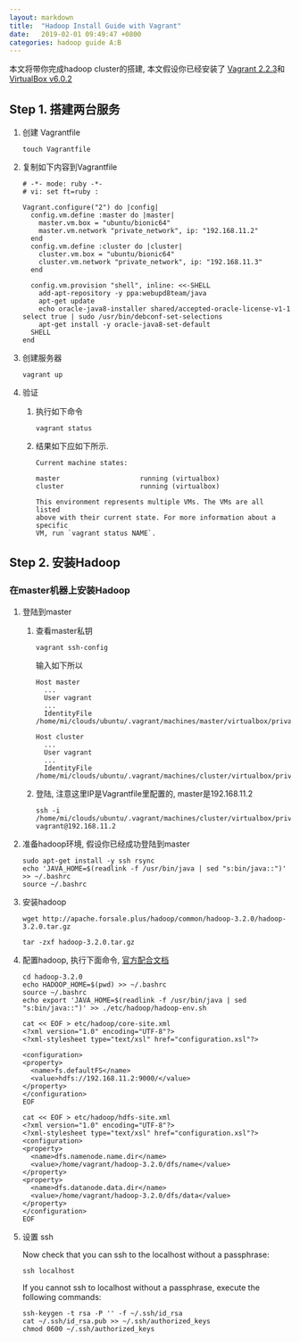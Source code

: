 ```yaml
---
layout: markdown
title:  "Hadoop Install Guide with Vagrant"
date:   2019-02-01 09:49:47 +0800
categories: hadoop guide A:B
---
```


本文将带你完成hadoop cluster的搭建, 本文假设你已经安装了
[Vagrant 2.2.3](https://www.vagrantup.com/downloads.html)和
[VirtualBox v6.0.2](https://www.virtualbox.org/wiki/Downloads)

## Step 1. 搭建两台服务
1. 创建 Vagrantfile

   ```text
   touch Vagrantfile   
   ```
1. 复制如下内容到Vagrantfile

   ```text
   # -*- mode: ruby -*-
   # vi: set ft=ruby :
   
   Vagrant.configure("2") do |config|
     config.vm.define :master do |master|
       master.vm.box = "ubuntu/bionic64"
       master.vm.network "private_network", ip: "192.168.11.2"
     end
     config.vm.define :cluster do |cluster|
       cluster.vm.box = "ubuntu/bionic64"
       cluster.vm.network "private_network", ip: "192.168.11.3"
     end
   
     config.vm.provision "shell", inline: <<-SHELL
       add-apt-repository -y ppa:webupd8team/java
       apt-get update
       echo oracle-java8-installer shared/accepted-oracle-license-v1-1 select true | sudo /usr/bin/debconf-set-selections
       apt-get install -y oracle-java8-set-default
     SHELL
   end
   ```
1. 创建服务器

   ```text
   vagrant up
   ```
  
1. 验证

   1. 执行如下命令
   
      ```text
      vagrant status
      ```
   
   1. 结果如下应如下所示.
   
      ```text
      Current machine states:
      
      master                    running (virtualbox)
      cluster                   running (virtualbox)
      
      This environment represents multiple VMs. The VMs are all listed
      above with their current state. For more information about a specific
      VM, run `vagrant status NAME`.
      
      ```
      
## Step 2. 安装Hadoop

### 在master机器上安装Hadoop

1. 登陆到master

   1. 查看master私钥
   
      ```text
      vagrant ssh-config
      ```
      输入如下所以
      ```text
      Host master
        ...
        User vagrant
        ...
        IdentityFile /home/mi/clouds/ubuntu/.vagrant/machines/master/virtualbox/private_key
      
      Host cluster
        ...
        User vagrant
        ...
        IdentityFile /home/mi/clouds/ubuntu/.vagrant/machines/cluster/virtualbox/private_key
      
      ```
   1. 登陆, 注意这里IP是Vagrantfile里配置的, master是192.168.11.2
   
      ```text
      ssh -i /home/mi/clouds/ubuntu/.vagrant/machines/cluster/virtualbox/private_key vagrant@192.168.11.2
      ```
1. 准备hadoop环境, 假设你已经成功登陆到master

   ```commandline
   sudo apt-get install -y ssh rsync
   echo 'JAVA_HOME=$(readlink -f /usr/bin/java | sed "s:bin/java::")' >> ~/.bashrc
   source ~/.bashrc
   ```

1. 安装hadoop

   ```text
   wget http://apache.forsale.plus/hadoop/common/hadoop-3.2.0/hadoop-3.2.0.tar.gz
   ```
   ```text
   tar -zxf hadoop-3.2.0.tar.gz
   ```
   
1. 配置hadoop, 执行下面命令, [官方配合文档](https://hadoop.apache.org/docs/r3.2.0/hadoop-project-dist/hadoop-common/ClusterSetup.html)

   ```text
   cd hadoop-3.2.0
   echo HADOOP_HOME=$(pwd) >> ~/.bashrc
   source ~/.bashrc
   echo export 'JAVA_HOME=$(readlink -f /usr/bin/java | sed "s:bin/java::")' >> ./etc/hadoop/hadoop-env.sh
   ```
   
   ```text
   cat << EOF > etc/hadoop/core-site.xml
   <?xml version="1.0" encoding="UTF-8"?>
   <?xml-stylesheet type="text/xsl" href="configuration.xsl"?>
   
   <configuration>
   <property>
     <name>fs.defaultFS</name>
     <value>hdfs://192.168.11.2:9000/</value>
   </property>
   </configuration>
   EOF
   ```
   ```text
   cat << EOF > etc/hadoop/hdfs-site.xml
   <?xml version="1.0" encoding="UTF-8"?>
   <?xml-stylesheet type="text/xsl" href="configuration.xsl"?>
   <configuration>
   <property>
     <name>dfs.namenode.name.dir</name>
     <value>/home/vagrant/hadoop-3.2.0/dfs/name</value>
   </property>
   <property>
     <name>dfs.datanode.data.dir</name>
     <value>/home/vagrant/hadoop-3.2.0/dfs/data</value>
   </property>
   </configuration>
   EOF
   ```
1. 设置 ssh

   Now check that you can ssh to the localhost without a passphrase:
   ```text
   ssh localhost
   ```
   If you cannot ssh to localhost without a passphrase, execute the following commands:
   ```text
   ssh-keygen -t rsa -P '' -f ~/.ssh/id_rsa
   cat ~/.ssh/id_rsa.pub >> ~/.ssh/authorized_keys
   chmod 0600 ~/.ssh/authorized_keys
   ```
